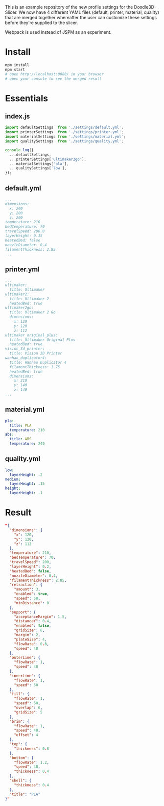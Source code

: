 This is an example repository of the new profile settings for the Doodle3D-Slicer.
We now have 4 different YAML files (default, printer, material, quality) that are merged together whereafter the user can customize these settings before they're supplied to the slicer.

Webpack is used instead of JSPM as an experiment.

# Install
```bash
npm install
npm start
# open http://localhost:8080/ in your browser
# open your console to see the merged result
```

# Essentials
## index.js
```js
import defaultSettings  from './settings/default.yml';
import printerSettings  from './settings/printer.yml';
import materialSettings from './settings/material.yml';
import qualitySettings  from './settings/quality.yml';

console.log({
  ...defaultSettings,
  ...printerSettings['ultimaker2go'],
  ...materialSettings['pla'],
  ...qualitySettings['low'],
});
```
## default.yml
```yaml
...
dimensions:
  x: 200
  y: 200
  z: 200
temperature: 210
bedTemperature: 70
travelSpeed: 200.0
layerHeight: 0.15
heatedBed: false
nozzleDiameter: 0.4
filamentThickness: 2.85
...
```

## printer.yml
```yaml
...
ultimaker:
  title: Ultimaker
ultimaker2:
  title: Ultimaker 2
  heatedBed: true
ultimaker2go:
  title: Ultimaker 2 Go
  dimensions:
    x: 120
    y: 120
    z: 112
ultimaker_original_plus:
  title: Ultimaker Original Plus
  heatedBed: true
vision_3d_printer:
  title: Vision 3D Printer
wanhao_duplicator4:
  title: Wanhao Duplicator 4
  filamentThickness: 1.75
  heatedBed: true
  dimensions:
    x: 210
    y: 140
    z: 140
...
```

## material.yml
```yaml
pla:
  title: PLA
  temperature: 210
abs:
  title: ABS
  temperature: 240
```

## quality.yml
```yaml
low:
  layerHeight: .2
medium:
  layerHeight: .15
height:
  layerHeight: .1
```

# Result
```json
"{
  "dimensions": {
    "x": 120,
    "y": 120,
    "z": 112
  },
  "temperature": 210,
  "bedTemperature": 70,
  "travelSpeed": 200,
  "layerHeight": 0.2,
  "heatedBed": false,
  "nozzleDiameter": 0.4,
  "filamentThickness": 2.85,
  "retraction": {
    "amount": 3,
    "enabled": true,
    "speed": 50,
    "minDistance": 0
  },
  "support": {
    "acceptanceMargin": 1.5,
    "distanceY": 0.4,
    "enabled": false,
    "gridSize": 6,
    "margin": 2,
    "plateSize": 4,
    "flowRate": 0.8,
    "speed": 40
  },
  "outerLine": {
    "flowRate": 1,
    "speed": 40
  },
  "innerLine": {
    "flowRate": 1,
    "speed": 50
  },
  "fill": {
    "flowRate": 1,
    "speed": 50,
    "overlap": 0,
    "gridSize": 5
  },
  "brim": {
    "flowRate": 1,
    "speed": 40,
    "offset": 4
  },
  "top": {
    "thickness": 0.8
  },
  "bottom": {
    "flowRate": 1.2,
    "speed": 40,
    "thickness": 0.4
  },
  "shell": {
    "thickness": 0.4
  },
  "title": "PLA"
}"
```
